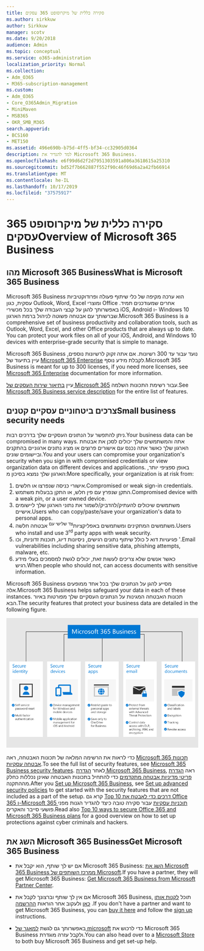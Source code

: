 ```yaml
---
title: סקירה כללית של מיקרוסופט 365 עסקים
ms.author: sirkkuw
author: Sirkkuw
manager: scotv
ms.date: 9/20/2018
audience: Admin
ms.topic: conceptual
ms.service: o365-administration
localization_priority: Normal
ms.collection:
- Adm_O365
- M365-subscription-management
ms.custom:
- Adm_O365
- Core_O365Admin_Migration
- MiniMaven
- MSB365
- OKR_SMB_M365
search.appverid:
- BCS160
- MET150
ms.assetid: 496e690b-b75d-4ff5-bf34-cc32905d0364
description: למד להגדיר את Microsoft 365 Business.
ms.openlocfilehash: e6f99d6d2f2d7951303591a806a3618615a25310
ms.sourcegitcommit: bd52f7b662887f552f90c46f69d6a2a42fb66914
ms.translationtype: MT
ms.contentlocale: he-IL
ms.lasthandoff: 10/17/2019
ms.locfileid: "37575917"
---
```

# <a name="overview-of-microsoft-365-business"></a><span data-ttu-id="d1a58-103">סקירה כללית של מיקרוסופט 365 עסקים</span><span class="sxs-lookup"><span data-stu-id="d1a58-103">Overview of Microsoft 365 Business</span></span>

## <a name="what-is-microsoft-365-business"></a><span data-ttu-id="d1a58-104">מהו Microsoft 365 Business</span><span class="sxs-lookup"><span data-stu-id="d1a58-104">What is Microsoft 365 Business</span></span>

<span data-ttu-id="d1a58-p101">Microsoft 365 Business הוא ערכה מקיפה של כלי שיתוף פעולה ופרודוקטיביות עסקית, כגון Outlook,‏ Word,‏ Excel ומוצרי Office אחרים שמעודכנים תמיד. באפשרותך להגן על קבצי העבודה שלך בכל מכשירי iOS,‏ Android ו- Windows 10 שברשותך עם אבטחה פשוטה לניהול ברמת הארגון.</span><span class="sxs-lookup"><span data-stu-id="d1a58-p101">Microsoft 365 Business is a comprehensive set of business productivity and collaboration tools, such as Outlook, Word, Excel, and other Office products that are always up to date. You can protect your work files on all of your iOS, Android, and Windows 10 devices with enterprise-grade security that is simple to manage.</span></span>
  
<span data-ttu-id="d1a58-107">Microsoft 365 Business נועד עבור עד 300 רשיונות. אם אתה זקוק לרשיונות נוספים, עיין בתיעוד של [Microsoft 365 Enterprise](https://go.microsoft.com/fwlink/p/?linkid=860986) לקבלת מידע נוסף.</span><span class="sxs-lookup"><span data-stu-id="d1a58-107">Microsoft 365 Business is meant for up to 300 licenses, if you need more licenses, see [Microsoft 365 Enterprise](https://go.microsoft.com/fwlink/p/?linkid=860986) documentation for more information.</span></span>

<span data-ttu-id="d1a58-108">עיין [בתיאור שירות העסקים של Microsoft 365](https://docs.microsoft.com/office365/servicedescriptions/microsoft-365-service-descriptions/microsoft-365-business-service-description) עבור רשימת התכונות השלמה.</span><span class="sxs-lookup"><span data-stu-id="d1a58-108">See [Microsoft 365 Business service description](https://docs.microsoft.com/office365/servicedescriptions/microsoft-365-service-descriptions/microsoft-365-business-service-description) for the entire list of features.</span></span>
  
## <a name="small-business-security-needs"></a><span data-ttu-id="d1a58-109">צרכים ביטחוניים עסקיים קטנים</span><span class="sxs-lookup"><span data-stu-id="d1a58-109">Small business security needs</span></span>

<span data-ttu-id="d1a58-110">ניתן להתפשר על הנתונים העסקיים שלך בדרכים רבות.</span><span class="sxs-lookup"><span data-stu-id="d1a58-110">Your business data can be compromised in many ways.</span></span> <span data-ttu-id="d1a58-111">אתה והמשתמשים שלך יכולים לסכן את אבטחת הארגון שלך כאשר אתה נכנס עם אישורים פרוצים או מציג נתונים ארגוניים בהתקנים וביישומים שונים.</span><span class="sxs-lookup"><span data-stu-id="d1a58-111">You and your users can compromise your organization's security when you sign in with compromised credentials or view organization data on different devices and applications.</span></span> <span data-ttu-id="d1a58-112">באופן ספציפי יותר, הארגון שלך נמצא בסיכון מ:</span><span class="sxs-lookup"><span data-stu-id="d1a58-112">More specifically, your organization is at risk from:</span></span>

1. <span data-ttu-id="d1a58-113">אישורי כניסה שנפרצו או חלשים.</span><span class="sxs-lookup"><span data-stu-id="d1a58-113">Compromised or weak sign-in credentials.</span></span>
2. <span data-ttu-id="d1a58-114">התקן שנפרץ עם פין חלש, או התקן בבעלות משתמש.</span><span class="sxs-lookup"><span data-stu-id="d1a58-114">Compromised device with a weak pin, or a user owned device.</span></span>
3. <span data-ttu-id="d1a58-115">משתמשים שיכולים להעתיק/להדביק/לשמור את נתוני הארגון שלך ליישומים אישיים.</span><span class="sxs-lookup"><span data-stu-id="d1a58-115">Users who can copy/paste/save your organization's data to personal apps.</span></span>
4. <span data-ttu-id="d1a58-116">משתמשים המתקינים ומשתמשים באפליקציות<sup>צד שלישי עם</sup> אבטחה חלשה.</span><span class="sxs-lookup"><span data-stu-id="d1a58-116">Users who install and use 3<sup>rd</sup> party apps with weak security.</span></span>
5. <span data-ttu-id="d1a58-117">פגיעויות דוא ל כולל שיתוף נתונים רגישים, ניסיונות דיוג, תוכנות זדוניות, וכו '.</span><span class="sxs-lookup"><span data-stu-id="d1a58-117">Email vulnerabilities including sharing sensitive data, phishing attempts, malware, etc.</span></span>
6. <span data-ttu-id="d1a58-118">כאשר אנשים שלא צריכים לעשות זאת, יכולים לגשת למסמכים בעלי מידע רגיש.</span><span class="sxs-lookup"><span data-stu-id="d1a58-118">When people who should not, can access documents with sensitive information.</span></span>

<span data-ttu-id="d1a58-119">Microsoft 365 Business מסייע להגן על הנתונים שלך בכל אחד ממופעים אלה.</span><span class="sxs-lookup"><span data-stu-id="d1a58-119">Microsoft 365 Business helps safeguard your data in each of these instances.</span></span> <span data-ttu-id="d1a58-120">תכונות האבטחה המגינות על הנתונים העסקיים שלך מפורטות באיור הבא.</span><span class="sxs-lookup"><span data-stu-id="d1a58-120">The security features that protect your business data are detailed in the following figure.</span></span>

![איור שמראה כיצד M365B מגן על העסק שלך.](media/m365businessvalueadd.png)

<span data-ttu-id="d1a58-122">כדי לראות את הרשימה המלאה של תכונות האבטחה, ראה [Microsoft 365 תכונות אבטחה עסקיות](security-features.md).</span><span class="sxs-lookup"><span data-stu-id="d1a58-122">To see the full list of security features, see [Microsoft 365 Business security features](security-features.md).</span></span> <span data-ttu-id="d1a58-123">לאחר [הגדרת Microsoft 365 Business](set-up.md), ראה [הגדרת פריטי מדיניות אבטחה מתקדמים](set-up-advanced-security.md) כדי להתחיל בתכונות האבטחה שאינן נכללות כחלק מההתקנה.</span><span class="sxs-lookup"><span data-stu-id="d1a58-123">After you [Set up Microsoft 365 Business](set-up.md), see [Set up advanced security policies](set-up-advanced-security.md) to get started with the security features that are not included as a part of the setup.</span></span> <span data-ttu-id="d1a58-124">קרא גם [Top 10 דרכים כדי לאבטח את Office 365 ו-Microsoft 365 תוכניות עסקיות](https://docs.microsoft.com/office365/admin/security-and-compliance/secure-your-business-data) עבור סקירה טובה כיצד להגדיר הגנות מפני פושעי סייבר והאקרים.</span><span class="sxs-lookup"><span data-stu-id="d1a58-124">Read also [Top 10 ways to secure Office 365 and Microsoft 365 Business plans](https://docs.microsoft.com/office365/admin/security-and-compliance/secure-your-business-data) for a good overview on how to set up protections against cyber criminals and hackers.</span></span>

## <a name="get-microsoft-365-business"></a><span data-ttu-id="d1a58-125">השג את Microsoft 365 Business</span><span class="sxs-lookup"><span data-stu-id="d1a58-125">Get Microsoft 365 Business</span></span>

- <span data-ttu-id="d1a58-126">אם יש לך שותף, הוא יקבל את Microsoft 365 Business: [השג את Microsoft 365 Business ממרכז השותפים של Microsoft](get-microsoft-365-business.md#get-microsoft-365-business-from-microsoft-partner-center).</span><span class="sxs-lookup"><span data-stu-id="d1a58-126">If you have a partner, they will get Microsoft 365 Business: [Get Microsoft 365 Business from Microsoft Partner Center](get-microsoft-365-business.md#get-microsoft-365-business-from-microsoft-partner-center).</span></span>

- <span data-ttu-id="d1a58-127">אם אין לך שותף וברצונך לקבל את Microsoft 365 Business, תוכל [לקנות אותו כאן](https://www.microsoft.com/microsoft-365/business) ולעקוב אחר הוראות [ההרשמה](sign-up.md) .</span><span class="sxs-lookup"><span data-stu-id="d1a58-127">If you don't have a partner and want to get Microsoft 365 Business, you can [buy it here](https://www.microsoft.com/microsoft-365/business) and follow the [sign up](sign-up.md) instructions.</span></span>

- <span data-ttu-id="d1a58-128">באפשרותך גם לגשת [למאגר של microsoft](https://www.microsoft.com/en-us/store/locations/find-a-store?icid=en-us_UF_FAS) כדי לרכוש את Microsoft 365 Business ולקבל עזרה מוגדרת.</span><span class="sxs-lookup"><span data-stu-id="d1a58-128">You can also head over to a [Microsoft Store](https://www.microsoft.com/en-us/store/locations/find-a-store?icid=en-us_UF_FAS) to both buy Microsoft 365 Business and get set-up help.</span></span>
